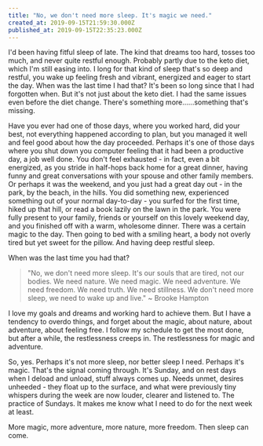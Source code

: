 ```yaml
---
title: "No, we don't need more sleep. It's magic we need."
created_at: 2019-09-15T21:59:30.000Z
published_at: 2019-09-15T22:35:23.000Z
---
```

I'd been having fitful sleep of late. The kind that dreams too hard, tosses too much, and never quite restful enough. Probably partly due to the keto diet, which I'm still easing into. I long for that kind of sleep that's so deep and restful, you wake up feeling fresh and vibrant, energized and eager to start the day. When was the last time I had that? It's been so long since that I had forgotten when. But it's not just about the keto diet. I had the same issues even before the diet change. There's something more......something that's missing.

  

Have you ever had one of those days, where you worked hard, did your best, not everything happened according to plan, but you managed it well and feel good about how the day proceeded. Perhaps it's one of those days where you shut down you computer feeling that it had been a productive day, a job well done. You don't feel exhausted - in fact, even a bit energized, as you stride in half-hops back home for a great dinner, having funny and great conversations with your spouse and other family members. Or perhaps it was the weekend, and you just had a great day out - in the park, by the beach, in the hills. You did something new, experienced something out of your normal day-to-day - you surfed for the first time, hiked up that hill, or read a book lazily on the lawn in the park. You were fully present to your family, friends or yourself on this lovely weekend day, and you finished off with a warm, wholesome dinner. There was a certain magic to the day. Then going to bed with a smiling heart, a body not overly tired but yet sweet for the pillow. And having deep restful sleep. 

  

When was the last time you had that?  

  

> "No, we don't need more sleep. It's our souls that are tired, not our bodies. We need nature. We need magic. We need adventure. We need freedom. We need truth. We need stillness. We don't need more sleep, we need to wake up and live." ~ Brooke Hampton

  

I love my goals and dreams and working hard to achieve them. But I have a tendency to overdo things, and forget about the magic, about nature, about adventure, about feeling free. I follow my schedule to get the most done, but after a while, the restlessness creeps in. The restlessness for magic and adventure. 

  

So, yes. Perhaps it's not more sleep, nor better sleep I need. Perhaps it's magic. That's the signal coming through. It's Sunday, and on rest days when I deload and unload, stuff always comes up. Needs unmet, desires unheeded - they float up to the surface, and what were previously tiny whispers during the week are now louder, clearer and listened to. The practice of Sundays. It makes me know what I need to do for the next week at least. 

  

More magic, more adventure, more nature, more freedom. Then sleep can come.

